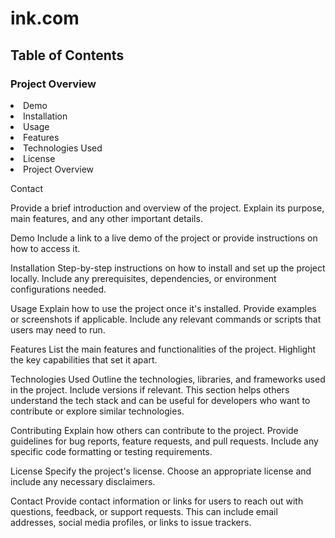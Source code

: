 <h1>ink.com</h1>
<h2>Table of Contents</h2>
<h3>Project Overview</h3>
<li>Demo</li>
<li>Installation</li>
<li>Usage</li>
<li>Features</li>
<li>Technologies Used</li>
<li>License</li>
<li>Project Overview</li>

Contact

Provide a brief introduction and overview of the project. Explain its purpose, main features, and any other important details.

Demo
Include a link to a live demo of the project or provide instructions on how to access it.

Installation
Step-by-step instructions on how to install and set up the project locally. Include any prerequisites, dependencies, or environment configurations needed.

Usage
Explain how to use the project once it's installed. Provide examples or screenshots if applicable. Include any relevant commands or scripts that users may need to run.

Features
List the main features and functionalities of the project. Highlight the key capabilities that set it apart.

Technologies Used
Outline the technologies, libraries, and frameworks used in the project. Include versions if relevant. This section helps others understand the tech stack and can be useful for developers who want to contribute or explore similar technologies.

Contributing
Explain how others can contribute to the project. Provide guidelines for bug reports, feature requests, and pull requests. Include any specific code formatting or testing requirements.

License
Specify the project's license. Choose an appropriate license and include any necessary disclaimers.

Contact
Provide contact information or links for users to reach out with questions, feedback, or support requests. This can include email addresses, social media profiles, or links to issue trackers.
